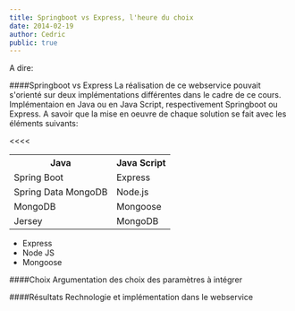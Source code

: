 ```yaml
---
title: Springboot vs Express, l'heure du choix
date: 2014-02-19
author: Cedric
public: true
---
```



A dire:

####Springboot vs Express
La réalisation de ce webservice pouvait s'orienté sur deux implémentations différentes dans le cadre de ce cours.
Implémentaion en Java ou en Java Script, respectivement Springboot ou Express.
A savoir que la mise en oeuvre de chaque solution se fait avec les éléments suivants:

<table class="tableizer-table">
<tbody><tr class="tableizer-firstrow"><th>Java</th><th>Java Script</th></tr>
<tr><td>Spring Boot</td><td>Express</td><</tr>
<tr><td>Spring Data MongoDB</td><td>Node.js</td><</tr>
<tr><td>MongoDB</td><td>Mongoose</td><</tr>
<tr><td>Jersey</td><td>MongoDB</td><</tr>
</tbody>
</table>

- Express
- Node JS
- Mongoose


####Choix
Argumentation des choix des paramètres à intégrer

####Résultats
Rechnologie et implémentation dans le webservice


